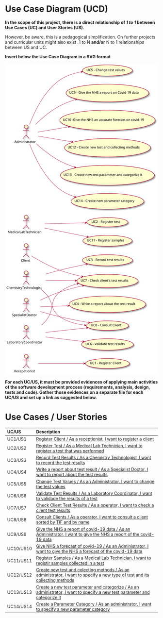 # Use Case Diagram (UCD)

**In the scope of this project, there is a direct relationship of _1 to 1_ between Use Cases (UC) and User Stories (US).**

However, be aware, this is a pedagogical simplification. On further projects and curricular units might also exist _1 to N **and/or** N to 1 relationships between US and UC.

**Insert below the Use Case Diagram in a SVG format**

![Use Case Diagram](/docs/SprintA/ImagesUsed/UCD.svg)


**For each UC/US, it must be provided evidences of applying main activities of the software development process (requirements, analysis, design, tests and code). Gather those evidences on a separate file for each UC/US and set up a link as suggested below.**

# Use Cases / User Stories
| UC/US  | Description                                                               |                   
|:----|:------------------------------------------------------------------------|
| UC1/US1 | [Register Client / As a receptionist, I want to register a client](US1.md)   |
| UC2/US2 | [Register Test / As a Medical Lab Technician, I want to register a test that was performed](US2.md)  |
| UC3/US3 | [Record Test Results / As a Chemistry Technologist, I want to record the test results](US3.md)|
| UC4/US4 | [Write a report about test result / As a Specialist Doctor, I want to report about the test results](US4.md)|
| UC5/US5 | [Change Test Values / As an Administrator, I want to change the test values](US5.md)|
| UC6/US6 | [Validate Test Results / As a Laboratory Coordinator, I want to validade the results of a test](US6.md)|
| UC7/US7 | [Check Client Test Results / As a operator, I want to check a client test results](US7.md)|
| UC8/US8 | [Consult Clients / As a operator, I want to consult a client sorted by TIF and by name](US8.md)|
| UC9/US9 | [Give the NHS a report of covid-19 data / As an Administrator, I want to give the NHS a report of the covid-19 data](US9.md)|
| UC10/US10 | [Give NHS a forecast of covid-19 / As an Administrator, I want to give the NHS a forecast of the covid-19 data](US10.md)|
| UC11/US11 | [Register Samples / As a Medical Lab Technician, I want to registir samples collected in a test](US11.md)|
| UC12/US12 | [Create new test and colecting methods / As an administrator, I want to specify a new type of test and its collecting methods](US12.md)|
| UC13/US13 | [Create a new test parameter and categorize / As an administrator, I want to specify a new test parameter and categorize it](US13.md)|
| UC14/US14 | [Create a Parameter Category / As an administrator, I want to specify a new parameter category](US14.md)|
